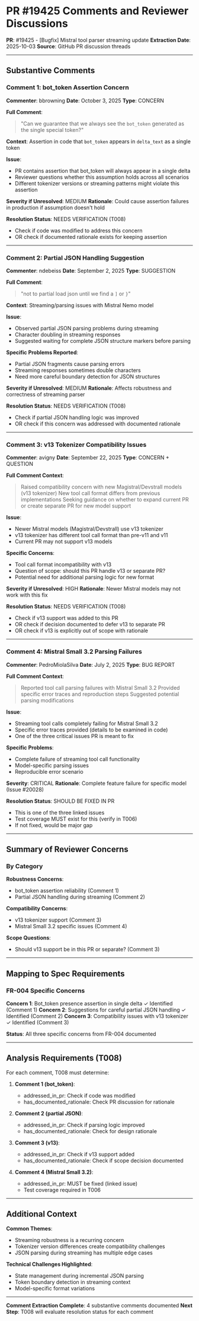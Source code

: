 # PR #19425 Comments and Reviewer Discussions

**PR**: #19425 - [Bugfix] Mistral tool parser streaming update
**Extraction Date**: 2025-10-03
**Source**: GitHub PR discussion threads

---

## Substantive Comments

### Comment 1: bot_token Assertion Concern

**Commenter**: bbrowning
**Date**: October 3, 2025
**Type**: CONCERN

**Full Comment**:
> "Can we guarantee that we always see the `bot_token` generated as the single special token?"

**Context**: Assertion in code that `bot_token` appears in `delta_text` as a single token

**Issue**:
- PR contains assertion that bot_token will always appear in a single delta
- Reviewer questions whether this assumption holds across all scenarios
- Different tokenizer versions or streaming patterns might violate this assertion

**Severity if Unresolved**: MEDIUM
**Rationale**: Could cause assertion failures in production if assumption doesn't hold

**Resolution Status**: NEEDS VERIFICATION (T008)
- Check if code was modified to address this concern
- OR check if documented rationale exists for keeping assertion

---

### Comment 2: Partial JSON Handling Suggestion

**Commenter**: ndebeiss
**Date**: September 2, 2025
**Type**: SUGGESTION

**Full Comment**:
> "not to partial load json until we find a `]` or `}`"

**Context**: Streaming/parsing issues with Mistral Nemo model

**Issue**:
- Observed partial JSON parsing problems during streaming
- Character doubling in streaming responses
- Suggested waiting for complete JSON structure markers before parsing

**Specific Problems Reported**:
- Partial JSON fragments cause parsing errors
- Streaming responses sometimes double characters
- Need more careful boundary detection for JSON structures

**Severity if Unresolved**: MEDIUM
**Rationale**: Affects robustness and correctness of streaming parser

**Resolution Status**: NEEDS VERIFICATION (T008)
- Check if partial JSON handling logic was improved
- OR check if this concern was addressed with documented rationale

---

### Comment 3: v13 Tokenizer Compatibility Issues

**Commenter**: avigny
**Date**: September 22, 2025
**Type**: CONCERN + QUESTION

**Full Comment Context**:
> Raised compatibility concern with new Magistral/Devstrall models (v13 tokenizer)
> New tool call format differs from previous implementations
> Seeking guidance on whether to expand current PR or create separate PR for new model support

**Issue**:
- Newer Mistral models (Magistral/Devstrall) use v13 tokenizer
- v13 tokenizer has different tool call format than pre-v11 and v11
- Current PR may not support v13 models

**Specific Concerns**:
- Tool call format incompatibility with v13
- Question of scope: should this PR handle v13 or separate PR?
- Potential need for additional parsing logic for new format

**Severity if Unresolved**: HIGH
**Rationale**: Newer Mistral models may not work with this fix

**Resolution Status**: NEEDS VERIFICATION (T008)
- Check if v13 support was added to this PR
- OR check if decision documented to defer v13 to separate PR
- OR check if v13 is explicitly out of scope with rationale

---

### Comment 4: Mistral Small 3.2 Parsing Failures

**Commenter**: PedroMiolaSilva
**Date**: July 2, 2025
**Type**: BUG REPORT

**Full Comment Context**:
> Reported tool call parsing failures with Mistral Small 3.2
> Provided specific error traces and reproduction steps
> Suggested potential parsing modifications

**Issue**:
- Streaming tool calls completely failing for Mistral Small 3.2
- Specific error traces provided (details to be examined in code)
- One of the three critical issues PR is meant to fix

**Specific Problems**:
- Complete failure of streaming tool call functionality
- Model-specific parsing issues
- Reproducible error scenario

**Severity**: CRITICAL
**Rationale**: Complete feature failure for specific model (Issue #20028)

**Resolution Status**: SHOULD BE FIXED IN PR
- This is one of the three linked issues
- Test coverage MUST exist for this (verify in T006)
- If not fixed, would be major gap

---

## Summary of Reviewer Concerns

### By Category

**Robustness Concerns**:
- bot_token assertion reliability (Comment 1)
- Partial JSON handling during streaming (Comment 2)

**Compatibility Concerns**:
- v13 tokenizer support (Comment 3)
- Mistral Small 3.2 specific issues (Comment 4)

**Scope Questions**:
- Should v13 support be in this PR or separate? (Comment 3)

---

## Mapping to Spec Requirements

### FR-004 Specific Concerns

**Concern 1**: Bot_token presence assertion in single delta ✓ Identified (Comment 1)
**Concern 2**: Suggestions for careful partial JSON handling ✓ Identified (Comment 2)
**Concern 3**: Compatibility issues with v13 tokenizer ✓ Identified (Comment 3)

**Status**: All three specific concerns from FR-004 documented

---

## Analysis Requirements (T008)

For each comment, T008 must determine:

1. **Comment 1 (bot_token)**:
   - addressed_in_pr: Check if code was modified
   - has_documented_rationale: Check PR discussion for rationale

2. **Comment 2 (partial JSON)**:
   - addressed_in_pr: Check if parsing logic improved
   - has_documented_rationale: Check for design rationale

3. **Comment 3 (v13)**:
   - addressed_in_pr: Check if v13 support added
   - has_documented_rationale: Check if scope decision documented

4. **Comment 4 (Mistral Small 3.2)**:
   - addressed_in_pr: MUST be fixed (linked issue)
   - Test coverage required in T006

---

## Additional Context

**Common Themes**:
- Streaming robustness is a recurring concern
- Tokenizer version differences create compatibility challenges
- JSON parsing during streaming has multiple edge cases

**Technical Challenges Highlighted**:
- State management during incremental JSON parsing
- Token boundary detection in streaming context
- Model-specific format variations

---

**Comment Extraction Complete**: 4 substantive comments documented
**Next Step**: T008 will evaluate resolution status for each comment
